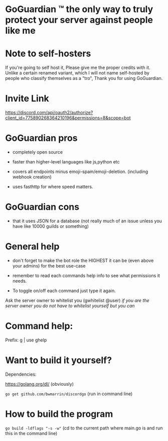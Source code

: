 # GoGuardian ™️ the only way to truly protect your server against people like me

# Note to self-hosters

If you're going to self host it, Please give me the proper credits with it. Unlike a certain renamed variant, which I will not name self-hosted by people who classify themselves as a "tro", Thank you for using GoGuardian. 

# Invite Link

https://discord.com/api/oauth2/authorize?client_id=775890268364210196&permissions=8&scope=bot

# GoGuardian pros

- completely open source

- faster than higher-level languages like js,python etc

- covers all endpoints minus emoji-spam/emoji-deletion. (including webhook creation)

- uses fasthttp for where speed matters.

# GoGuardian cons

- that it uses JSON for a database (not really much of an issue unless you have like 10000 guilds or something)

# General help

- don't forget to make the bot role the HIGHEST it can be (even above your admins) for the best use-case

- remember to read each commands help info to see what permissions it needs.

- To toggle on/off each command just type it again.

Ask the server owner to whitelist you (gwhitelist @user) *if you are the server owner you do not have to whitelist yourself but you can*

# Command help:

Prefix: g | use ghelp

# Want to build it yourself?

Dependencies:

https://golang.org/dl/ (obviously)

```go get github.com/bwmarrin/discordgo``` (run in command line)

# How to build the program

```go build -ldflags "-s -w"``` (cd to the current path where main.go is and run this in the command line)


